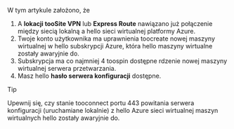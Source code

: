 W tym artykule założono, że

1. A **lokacji tooSite VPN** lub **Express Route** nawiązano już połączenie między siecią lokalną a hello sieci wirtualnej platformy Azure.
2. Twoje konto użytkownika ma uprawnienia toocreate nowej maszyny wirtualnej w hello subskrypcji Azure, która hello maszyny wirtualne zostały awaryjnie do.
3. Subskrypcja ma co najmniej 4 toospin dostępne rdzenie nowej maszyny wirtualnej serwera przetwarzania.
4. Masz hello **hasło serwera konfiguracji** dostępne.

> [!TIP]
> Upewnij się, czy stanie tooconnect portu 443 powitania serwera konfiguracji (uruchamiane lokalnie) z hello Azure sieci wirtualnej maszyn wirtualnych hello zostały awaryjnie do.
